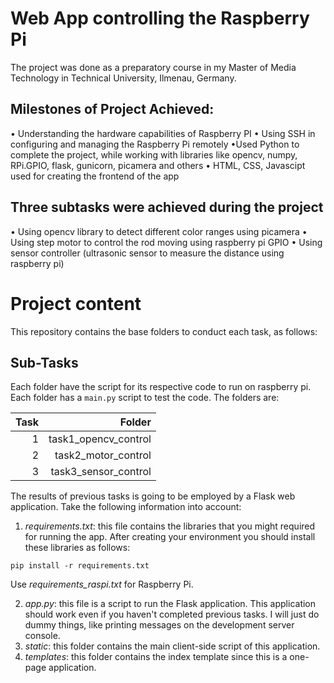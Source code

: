 # Web App controlling the Raspberry Pi

The project was done as a preparatory course in my Master of Media Technology in Technical University, Ilmenau, Germany.

## Milestones of Project Achieved:

• Understanding the hardware capabilities of Raspberry PI
• Using SSH in configuring and managing the Raspberry Pi remotely
•Used Python to complete the project, while working with libraries like opencv, numpy, RPi.GPIO, flask, gunicorn, picamera and others
• HTML, CSS, Javascipt used for creating the frontend of the app

## Three subtasks were achieved during the project

• Using opencv library to detect different color ranges using picamera
• Using step motor to control the rod moving using raspberry pi GPIO
• Using sensor controller (ultrasonic sensor to measure the distance using raspberry pi)

# Project content

This repository contains the base folders to conduct each task, as follows:

## Sub-Tasks

Each folder have the script for its respective code to run on raspberry pi. Each folder has a `main.py` script to test the code. The folders are:

| Task |               Folder |
| ---: | -------------------: |
|    1 | task1_opencv_control |
|    2 |  task2_motor_control |
|    3 | task3_sensor_control |

The results of previous tasks is going to be employed by a Flask web application. Take the following information into account:

1. _requirements.txt_: this file contains the libraries that you might required for running the app. After creating your environment you should install these libraries as follows:

```
pip install -r requirements.txt
```

Use _requirements_raspi.txt_ for Raspberry Pi.

2. _app.py_: this file is a script to run the Flask application. This application should work even if you haven't completed previous tasks. I will just do dummy things, like printing messages on the development server console.
3. _static_: this folder contains the main client-side script of this application.
4. _templates_: this folder contains the index template since this is a one-page application.
